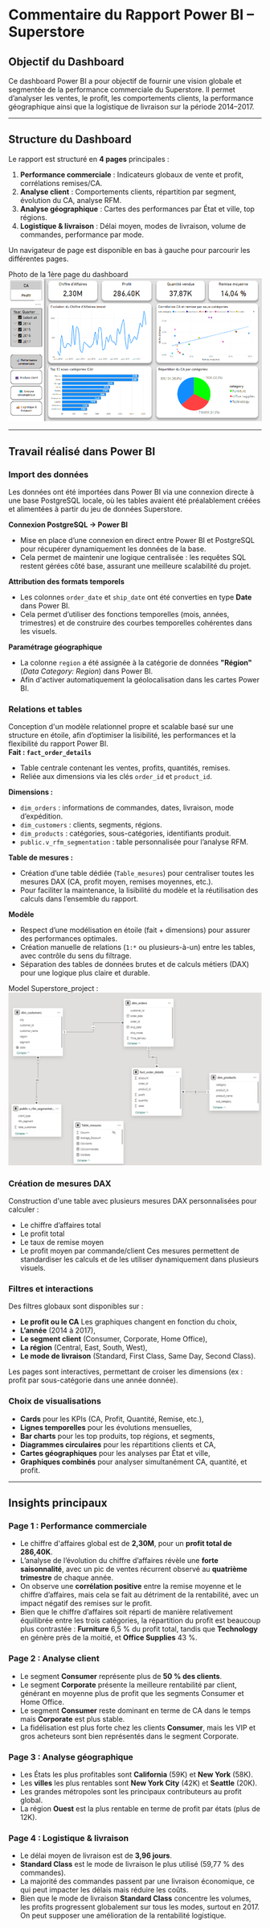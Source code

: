# Commentaire du Rapport Power BI – Superstore

## Objectif du Dashboard
Ce dashboard Power BI a pour objectif de fournir une vision globale et segmentée de la performance commerciale du Superstore. Il permet d’analyser les ventes, le profit, les comportements clients, la performance géographique ainsi que la logistique de livraison sur la période 2014–2017.

---

## Structure du Dashboard

Le rapport est structuré en **4 pages** principales :
1. **Performance commerciale** : Indicateurs globaux de vente et profit, corrélations remises/CA.
2. **Analyse client** : Comportements clients, répartition par segment, évolution du CA, analyse RFM.
3. **Analyse géographique** : Cartes des performances par État et ville, top régions.
4. **Logistique & livraison** : Délai moyen, modes de livraison, volume de commandes, performance par mode.

Un navigateur de page est disponible en bas à gauche pour parcourir les différentes pages.

Photo de la 1ère page du dashboard
![Page_1](/images/Page_1.png)
 
---
## Travail réalisé dans Power BI 

### Import des données  

Les données ont été importées dans Power BI via une connexion directe à une base PostgreSQL locale, où les tables avaient été préalablement créées et alimentées à partir du jeu de données Superstore.  

**Connexion PostgreSQL → Power BI**
- Mise en place d’une connexion en direct entre Power BI et PostgreSQL pour récupérer dynamiquement les données de la base.  
- Cela permet de maintenir une logique centralisée : les requêtes SQL restent gérées côté base, assurant une meilleure scalabilité du projet.  

**Attribution des formats temporels**
- Les colonnes `order_date` et `ship_date` ont été converties en type **Date** dans Power BI.  
- Cela permet d’utiliser des fonctions temporelles (mois, années, trimestres) et de construire des courbes temporelles cohérentes dans les visuels.  

**Paramétrage géographique**  
- La colonne `region` a été assignée à la catégorie de données **"Région"** (*Data Category: Region*) dans Power BI.  
- Afin d'activer automatiquement la géolocalisation dans les cartes Power BI.  


### Relations et tables  
Conception d'un modèle relationnel propre et scalable basé sur une structure en étoile, afin d’optimiser la lisibilité, les performances et la flexibilité du rapport Power BI.  
**Fait : `fact_order_details`**  
- Table centrale contenant les ventes, profits, quantités, remises.  
- Reliée aux dimensions via les clés `order_id` et `product_id`.  

**Dimensions :**  
- `dim_orders` : informations de commandes, dates, livraison, mode d’expédition.  
- `dim_customers` : clients, segments, régions.  
- `dim_products` : catégories, sous-catégories, identifiants produit.  
- `public.v_rfm_segmentation` : table personnalisée pour l’analyse RFM.  

**Table de mesures :**  
- Création d’une table dédiée (`Table_mesures`) pour centraliser toutes les mesures DAX (CA, profit moyen, remises moyennes, etc.).  
- Pour faciliter la maintenance, la lisibilité du modèle et la réutilisation des calculs dans l’ensemble du rapport.  

**Modèle**
- Respect d’une modélisation en étoile (fait + dimensions) pour assurer des performances optimales.  
- Création manuelle de relations (`1:*` ou plusieurs-à-un) entre les tables, avec contrôle du sens du filtrage.  
- Séparation des tables de données brutes et de calculs métiers (DAX) pour une logique plus claire et durable.  

Model Superstore_project :
![Schéma](/images/Schéma.png)


### Création de mesures DAX

Construction d'une table avec plusieurs mesures DAX personnalisées pour calculer :
- Le chiffre d’affaires total
- Le profit total
- Le taux de remise moyen
- Le profit moyen par commande/client
Ces mesures permettent de standardiser les calculs et de les utiliser dynamiquement dans plusieurs visuels.

### Filtres et interactions

Des filtres globaux sont disponibles sur :
- **Le profit ou le CA** Les graphiques changent en fonction du choix,
- **L’année** (2014 à 2017),
- **Le segment client** (Consumer, Corporate, Home Office),
- **La région** (Central, East, South, West),
- **Le mode de livraison** (Standard, First Class, Same Day, Second Class).

Les pages sont interactives, permettant de croiser les dimensions (ex : profit par sous-catégorie dans une année donnée).

### Choix de visualisations

- **Cards** pour les KPIs (CA, Profit, Quantité, Remise, etc.),
- **Lignes temporelles** pour les évolutions mensuelles,
- **Bar charts** pour les top produits, top régions, et segments,
- **Diagrammes circulaires** pour les répartitions clients et CA,
- **Cartes géographiques** pour les analyses par État et ville,
- **Graphiques combinés** pour analyser simultanément CA, quantité, et profit.

---

## Insights principaux

### Page 1 : Performance commerciale
- Le chiffre d'affaires global est de **2,30M**, pour un **profit total de 286,40K**.
- L’analyse de l’évolution du chiffre d’affaires révèle une **forte saisonnalité**, avec un pic de ventes récurrent observé au **quatrième trimestre** de chaque année.
- On observe une **corrélation positive** entre la remise moyenne et le chiffre d’affaires, mais cela se fait au détriment de la rentabilité, avec un impact négatif des remises sur le profit.
- Bien que le chiffre d’affaires soit réparti de manière relativement équilibrée entre les trois catégories, la répartition du profit est beaucoup plus contrastée : **Furniture** 6,5 % du profit total, tandis que **Technology** en génère près de la moitié, et **Office Supplies** 43 %.

### Page 2 : Analyse client
- Le segment **Consumer** représente plus de **50 % des clients**.
- Le segment **Corporate** présente la meilleure rentabilité par client, générant en moyenne plus de profit que les segments Consumer et Home Office.
- Le segment **Consumer** reste dominant en terme de CA dans le temps mais **Corporate** est plus stable.
- La fidélisation est plus forte chez les clients **Consumer**, mais les VIP et gros acheteurs sont bien représentés dans le segment Corporate.

### Page 3 : Analyse géographique
- Les États les plus profitables sont **California** (59K) et **New York** (58K).
- Les **villes** les plus rentables sont **New York City** (42K) et **Seattle** (20K).
- Les grandes métropoles sont les principaux contributeurs au profit global.
- La région **Ouest** est la plus rentable en terme de profit par états (plus de 12K).

### Page 4 : Logistique & livraison
- Le délai moyen de livraison est de **3,96 jours**.
- **Standard Class** est le mode de livraison le plus utilisé (59,77 % des commandes).
- La majorité des commandes passent par une livraison économique, ce qui peut impacter les délais mais réduire les coûts.
- Bien que le mode de livraison **Standard Class** concentre les volumes, les profits progressent globalement sur tous les modes, surtout en 2017. On peut supposer une amélioration de la rentabilité logistique.


